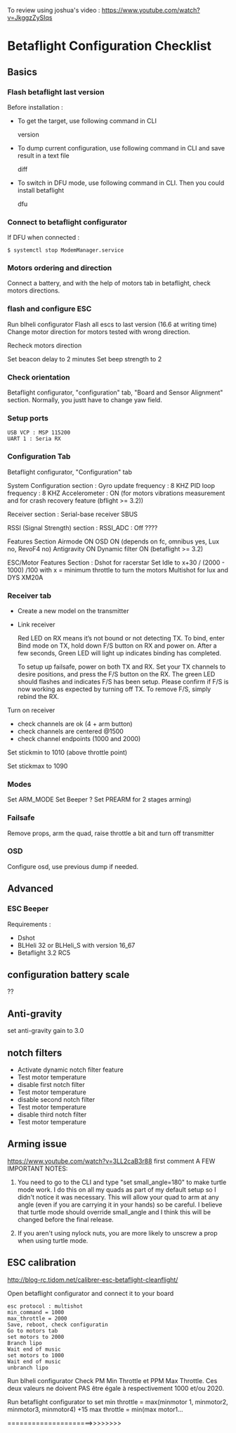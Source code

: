 To review using joshua's video : https://www.youtube.com/watch?v=JkggzZySIqs

# Betaflight Configuration Checklist

## Basics

### Flash betaflight last version

Before installation : 

- To get the target, use following command in CLI

    version

- To dump current configuration, use following command in CLI and save result in a text file

    diff
    
- To switch in DFU mode, use following command in CLI. Then you could install betaflight

    dfu

### Connect to betaflight configurator

If DFU when connected : 

    $ systemctl stop ModemManager.service
    
### Motors ordering and direction

Connect a battery, and with the help of motors tab in betaflight, check motors directions.

### flash and configure ESC

Run blheli configurator
Flash all escs to last version (16.6 at writing time)
Change motor direction for motors tested with wrong direction.

Recheck motors direction

Set beacon delay to 2 minutes
Set beep strength to 2

### Check orientation

Betaflight configurator, "configuration" tab, "Board and Sensor Alignment" section. Normally, you justt have to change yaw field.

### Setup ports

    USB VCP : MSP 115200
    UART 1 : Seria RX

### Configuration Tab

Betaflight configurator, "Configuration" tab

System Configuration section :
    Gyro update frequency : 8 KHZ
    PID loop frequency : 8 KHZ
    Accelerometer : ON (for motors vibrations measurement and for crash recovery feature (bflight >= 3.2))

Receiver section : 
    Serial-base receiver
    SBUS

RSSI (Signal Strength) section :
    RSSI_ADC : Off ????

Features Section
     Airmode ON
     OSD ON (depends on fc, omnibus yes, Lux no, RevoF4 no)
     Antigravity ON
     Dynamic filter ON (betaflight >= 3.2)
     
ESC/Motor Features Section :
    Dshot for racerstar
    Set Idle to x+30 / (2000 - 1000) /100  with x = minimum throttle to turn the motors
    Multishot for lux and DYS XM20A

### Receiver tab

- Create a new model on the transmitter
- Link receiver

    Red LED on RX means it’s not bound or not detecting TX. To bind, enter Bind mode on TX, hold down F/S button on RX and power on. After a few seconds, Green LED will light up indicates binding has completed.

    To setup up failsafe, power on both TX and RX. Set your TX channels to desire positions, and press the F/S button on the RX. The green LED should flashes and indicates F/S has been setup. Please confirm if F/S is now working as expected by turning off TX. To remove F/S, simply rebind the RX.


Turn on receiver
 - check channels are ok (4 + arm button)
 - check channels are centered @1500
 - check channel endpoints (1000 and 2000)
 
 Set stickmin to 1010 (above throttle point)
 
 Set stickmax to 1090

### Modes

Set ARM_MODE
Set Beeper ?
Set PREARM for 2 stages arming)

### Failsafe

Remove props, arm the quad, raise throttle a bit and turn off transmitter

### OSD

Configure osd, use previous dump if needed.

## Advanced

### ESC Beeper

Requirements : 
 - Dshot
 - BLHeli 32 or BLHeli_S with version 16_67 
 - Betaflight 3.2 RC5

## configuration battery scale

??

## Anti-gravity

set anti-gravity gain to 3.0

## notch filters

- Activate dynamic notch filter feature
- Test motor temperature
- disable first notch filter
- Test motor temperature
- disable second notch filter
- Test motor temperature
- disable third notch filter
- Test motor temperature

## Arming issue 
https://www.youtube.com/watch?v=3LL2caB3r88 first comment 
A FEW IMPORTANT NOTES:

1. You need to go to the CLI and type "set small_angle=180" to make turtle mode work. I do this on all my quads as part of my default setup so I didn't notice it was necessary. This will allow your quad to arm at any angle (even if you are carrying it in your hands) so be careful. I believe that turtle mode should override small_angle and I think this will be changed before the final release.

2. If you aren't using nylock nuts, you are more likely to unscrew a prop when using turtle mode.﻿


## ESC calibration

http://blog-rc.tidom.net/calibrer-esc-betaflight-cleanflight/

Open betaflight configurator and connect it to your board

    esc protocol : multishot
    min_command = 1000
    max_throttle = 2000
    Save, reboot, check configuratin
    Go to motors tab
    set motors to 2000
    Branch lipo
    Wait end of music
    set motors to 1000
    Wait end of music
    unbranch lipo

Run blheli configurator
Check PM Min Throttle et PPM Max Throttle. Ces deux valeurs ne doivent PAS être égale à respectivement 1000 et/ou 2020. 

Run betaflight configurator to set 
min throttle = max(minmotor 1, minmotor2, minmotor3, minmotor4) +15
max throttle = min(max motor1...

=====================>>>>>>>>

